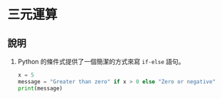 # 三元運算


## 說明

1. Python 的條件式提供了一個簡潔的方式來寫 `if-else` 語句。

    ```python
    x = 5
    message = "Greater than zero" if x > 0 else "Zero or negative"
    print(message)
    ```

